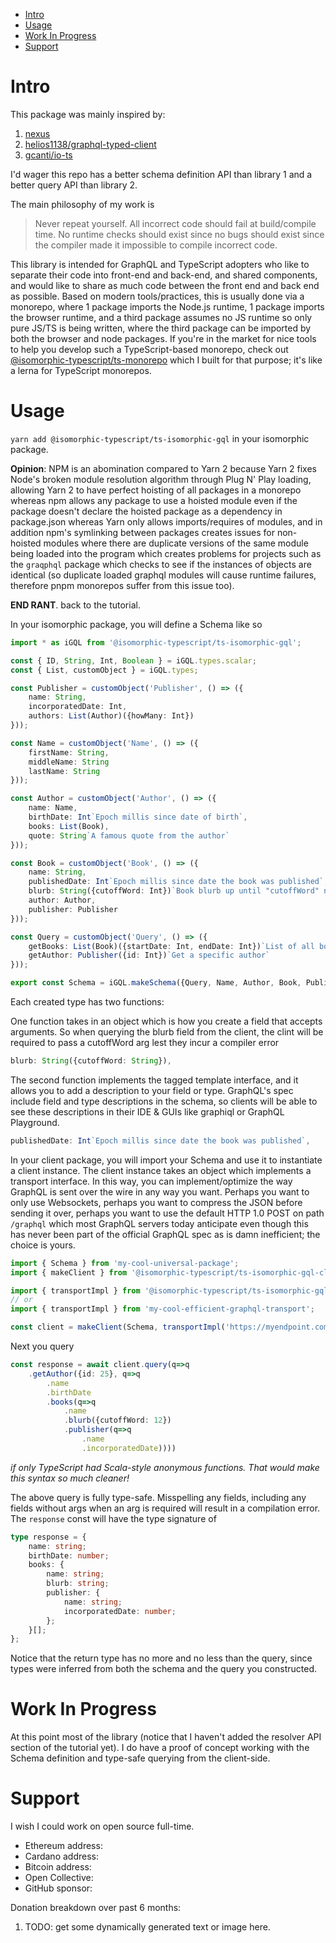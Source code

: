 - [Intro](#intro)
- [Usage](#usage)
- [Work In Progress](#work-in-progress)
- [Support](#support)

# Intro

This package was mainly inspired by:
1. [nexus](https://github.com/graphql-nexus/nexus)
1. [helios1138/graphql-typed-client](https://github.com/helios1138/graphql-typed-client)
1. [gcanti/io-ts](https://github.com/gcanti/io-ts)

I'd wager this repo has a better schema definition API than library 1 and a better query API than library 2.

The main philosophy of my work is
> Never repeat yourself. All incorrect code should fail at build/compile time. No runtime checks should exist since no bugs should exist since the compiler made it impossible to compile incorrect code.

This library is intended for GraphQL and TypeScript adopters who like to separate their code into front-end and back-end, and shared components, and would like to share as much code between the front end and back end as possible. Based on modern tools/practices, this is usually done via a monorepo, where 1 package imports the Node.js runtime, 1 package imports the browser runtime, and a third package assumes no JS runtime so only pure JS/TS is being written, where the third package can be imported by both the browser and node packages. If you're in the market for nice tools to help you develop such a TypeScript-based monorepo, check out [@isomorphic-typescript/ts-monorepo](https://github.com/isomorphic-typescript/ts-monorepo) which I built for that purpose; it's like a lerna for TypeScript monorepos.

# Usage

`yarn add @isomorphic-typescript/ts-isomorphic-gql` in your isomorphic package. 

**Opinion**: NPM is an abomination compared to Yarn 2 because Yarn 2 fixes Node's broken module resolution algorithm through Plug N' Play loading, allowing Yarn 2 to have perfect hoisting of all packages in a monorepo whereas npm allows any package to use a hoisted module even if the package doesn't declare the hoisted package as a dependency in package.json whereas Yarn only allows imports/requires of modules, and in addition npm's symlinking between packages creates issues for non-hoisted modules where there are duplicate versions of the same module being loaded into the program which creates problems for projects such as the `graqphql` package which checks to see if the instances of objects are identical (so duplicate loaded graphql modules will cause runtime failures, therefore pnpm monorepos suffer from this issue too).

**END RANT**. back to the tutorial.

In your isomorphic package, you will define a Schema like so

```ts
import * as iGQL from '@isomorphic-typescript/ts-isomorphic-gql';

const { ID, String, Int, Boolean } = iGQL.types.scalar;
const { List, customObject } = iGQL.types;

const Publisher = customObject('Publisher', () => ({
    name: String,
    incorporatedDate: Int,
    authors: List(Author)({howMany: Int})
}));

const Name = customObject('Name', () => ({
    firstName: String,
    middleName: String
    lastName: String
}));

const Author = customObject('Author', () => ({
    name: Name,
    birthDate: Int`Epoch millis since date of birth`,
    books: List(Book),
    quote: String`A famous quote from the author`
}));

const Book = customObject('Book', () => ({
    name: String,
    publishedDate: Int`Epoch millis since date the book was published`,
    blurb: String({cutoffWord: Int})`Book blurb up until "cutoffWord" number of words, followed by ellipses`,
    author: Author,
    publisher: Publisher
}));

const Query = customObject('Query', () => ({
    getBooks: List(Book)({startDate: Int, endDate: Int})`List of all books published within a time range`,
    getAuthor: Publisher({id: Int})`Get a specific author`
}));

export const Schema = iGQL.makeSchema({Query, Name, Author, Book, Publisher});
```

Each created type has two functions: 

One function takes in an object which is how you create a field that accepts arguments. So when querying the blurb field from the client, the clint will be required to pass a cutoffWord arg lest they incur a compiler error

```ts
blurb: String({cutoffWord: String}),
```

The second function implements the tagged template interface, and it allows you to add a description to your field or type. GraphQL's spec include field and type descriptions in the schema, so clients will be able to see these descriptions in their IDE & GUIs like graphiql or GraphQL Playground.

```ts
publishedDate: Int`Epoch millis since date the book was published`,
```

In your client package, you will import your Schema and use it to instantiate a client instance. The client instance takes an object which implements a transport interface. In this way, you can implement/optimize the way GraphQL is sent over the wire in any way you want. Perhaps you want to only use Websockets, perhaps you want to compress the JSON before sending it over, perhaps you want to use the default HTTP 1.0 POST on path `/graphql` which most GraphQL servers today anticipate even though this has never been part of the official GraphQL spec as is damn inefficient; the choice is yours.

```ts
import { Schema } from 'my-cool-universal-package';
import { makeClient } from '@isomorphic-typescript/ts-isomorphic-gql-client';

import { transportImpl } from '@isomorphic-typescript/ts-isomorphic-gql-client-default-transport';
// or
import { transportImpl } from 'my-cool-efficient-graphql-transport';

const client = makeClient(Schema, transportImpl('https://myendpoint.com:1234'));
```

Next you query

```ts
const response = await client.query(q=>q
    .getAuthor({id: 25}, q=>q
        .name
        .birthDate
        .books(q=>q
            .name
            .blurb({cutoffWord: 12})
            .publisher(q=>q
                .name
                .incorporatedDate))))
```
*if only TypeScript had Scala-style anonymous functions. That would make this syntax so much cleaner!*

The above query is fully type-safe. Misspelling any fields, including any fields without args when an arg is required will result in a compilation error. The `response` const will have the type signature of 

```ts
type response = {
    name: string;
    birthDate: number;
    books: {
        name: string;
        blurb: string;
        publisher: {
            name: string;
            incorporatedDate: number;
        };
    }[];
};
```

Notice that the return type has no more and no less than the query, since types were inferred from both the schema and the query you constructed.

# Work In Progress

At this point most of the library (notice that I haven't added the resolver API section of the tutorial yet). I do have a proof of concept working with the Schema definition and type-safe querying from the client-side.

# Support

I wish I could work on open source full-time.

- Ethereum address:
- Cardano address: 
- Bitcoin address: 
- Open Collective: 
- GitHub sponsor: 

Donation breakdown over past 6 months:
1. TODO: get some dynamically generated text or image here.